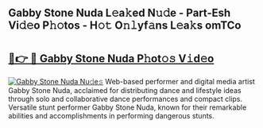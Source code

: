 ## Gabby Stone Nuda L𝚎a𝚔ed N𝚞𝚍e - Part-Esh Vi𝚍𝚎o P𝚑𝚘tos - H𝚘𝚝 O𝚗𝚕yf𝚊ns L𝚎a𝚔s omTCo

# <h2><a href="http://kfalg2c.oniu.top/?m=Gabby+Stone+Nuda">🔗👉 🔴 Gabby Stone Nuda P𝚑ot𝚘𝚜 V𝚒d𝚎o</a></h2>

[![Gabby Stone Nuda Nu𝚍e𝚜](https://i.imgur.com/0qMVB7G.gif)](http://kfalg2c.oniu.top/?m=Gabby+Stone+Nuda)
Web-based performer and digital media artist Gabby Stone Nuda, acclaimed for distributing dance and lifestyle ideas through solo and collaborative dance performances and compact clips. Versatile stunt performer Gabby Stone Nuda, known for their remarkable abilities and accomplishments in performing dangerous stunts.  
